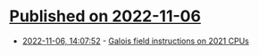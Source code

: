 # [Published on 2022-11-06](index.md)

* [2022-11-06, 14:07:52](https://news.ycombinator.com/item?id=33492770) - [Galois field instructions on 2021 CPUs](http://www.corsix.org/content/galois-field-instructions-2021-cpus)
